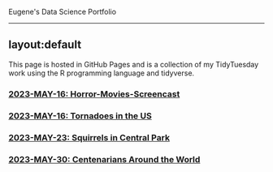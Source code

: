 Eugene's Data Science Portfolio

---
layout:default
---


This page is hosted in GitHub Pages and is a collection of my TidyTuesday work using the R programming language and tidyverse. 



### [2023-MAY-16: Horror-Movies-Screencast](./2023-MAY-16---Horror-Movies-Screencast.html)

### [2023-MAY-16: Tornadoes in the US](./2023_05_16_tidy_tuesday.html)

### [2023-MAY-23: Squirrels in Central Park](./2023_05_23_tidy_tuesday.html)

### [2023-MAY-30: Centenarians Around the World](./2023-MAY-30---tidy_tuesday.html)
